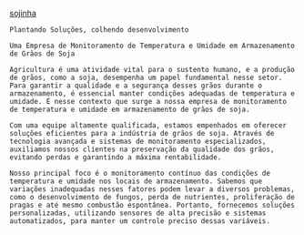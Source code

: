 

    
[sojinha](https://github.com/Grupo11-ADSB-TechSoja/TECH-SOJA-SITE/assets/125837411/2ba79cf4-8c73-41ed-9e33-9f3410bce2d9)



    Plantando Soluções, colhendo desenvolvimento

    Uma Empresa de Monitoramento de Temperatura e Umidade em Armazenamento de Grãos de Soja

    Agricultura é uma atividade vital para o sustento humano, e a produção de grãos, como a soja, desempenha um papel fundamental nesse setor. Para garantir a qualidade e a segurança desses grãos durante o armazenamento, é essencial manter condições adequadas de temperatura e umidade. É nesse contexto que surge a nossa empresa de monitoramento de temperatura e umidade em armazenamento de grãos de soja.

    Com uma equipe altamente qualificada, estamos empenhados em oferecer soluções eficientes para a indústria de grãos de soja. Através de tecnologia avançada e sistemas de monitoramento especializados, auxiliamos nossos clientes na preservação da qualidade dos grãos, evitando perdas e garantindo a máxima rentabilidade.

    Nosso principal foco é o monitoramento contínuo das condições de temperatura e umidade nos locais de armazenamento. Sabemos que variações inadequadas nesses fatores podem levar a diversos problemas, como o desenvolvimento de fungos, perda de nutrientes, proliferação de pragas e até mesmo combustão espontânea. Portanto, fornecemos soluções personalizadas, utilizando sensores de alta precisão e sistemas automatizados, para manter um controle preciso dessas variáveis.


